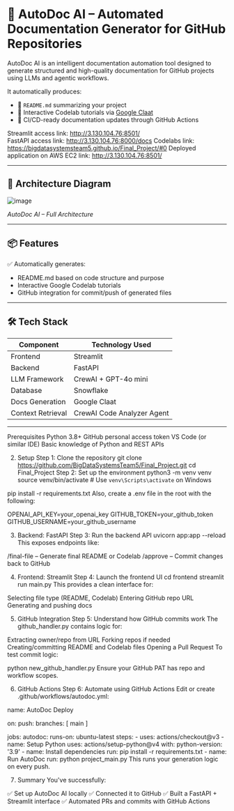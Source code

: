 # 🧠 AutoDoc AI – Automated Documentation Generator for GitHub Repositories

AutoDoc AI is an intelligent documentation automation tool designed to generate structured and high-quality documentation for GitHub projects using LLMs and agentic workflows.

It automatically produces:
- 📘 `README.md` summarizing your project
- 🧪 Interactive Codelab tutorials via [Google Claat](https://github.com/googlecodelabs/tools)
- 🔁 CI/CD-ready documentation updates through GitHub Actions

Streamlit access link: http://3.130.104.76:8501/  
FastAPI access link: http://3.130.104.76:8000/docs
Codelabs link: https://bigdatasystemsteam5.github.io/Final_Project/#0
Deployed application on AWS EC2 link: http://3.130.104.76:8501/  
 

---

## 🧭 Architecture Diagram
![image](https://github.com/user-attachments/assets/e630cd0d-c96e-4fe0-8b86-33f34a14f72f)

*AutoDoc AI – Full Architecture*

---

## 📦 Features

✅ Automatically generates:
- README.md based on code structure and purpose  
- Interactive Google Codelab tutorials  
- GitHub integration for commit/push of generated files  

---

## 🛠️ Tech Stack

| Component        | Technology Used          |
|------------------|--------------------------|
| Frontend         | Streamlit                |
| Backend          | FastAPI                  |
| LLM Framework    | CrewAI + GPT-4o mini  |
| Database         | Snowflake                |
| Docs Generation  | Google Claat             |
| Context Retrieval|CrewAI Code Analyzer Agent |

---
Prerequisites
Python 3.8+
GitHub personal access token
VS Code (or similar IDE)
Basic knowledge of Python and REST APIs

2. Setup
Step 1: Clone the repository
git clone https://github.com/BigDataSystemsTeam5/Final_Project.git
cd Final_Project
Step 2: Set up the environment
python3 -m venv venv
source venv/bin/activate  # Use `venv\Scripts\activate` on Windows

pip install -r requirements.txt
Also, create a .env file in the root with the following:

OPENAI_API_KEY=your_openai_key
GITHUB_TOKEN=your_github_token
GITHUB_USERNAME=your_github_username

3. Backend: FastAPI
Step 3: Run the backend API
uvicorn app:app --reload
This exposes endpoints like:

/final-file – Generate final README or Codelab
/approve – Commit changes back to GitHub

4. Frontend: Streamlit
Step 4: Launch the frontend UI
cd frontend
streamlit run main.py
This provides a clean interface for:

Selecting file type (README, Codelab)
Entering GitHub repo URL
Generating and pushing docs

5. GitHub Integration
Step 5: Understand how GitHub commits work
The github_handler.py contains logic for:

Extracting owner/repo from URL
Forking repos if needed
Creating/committing README and Codelab files
Opening a Pull Request
To test commit logic:

python new_github_handler.py
Ensure your GitHub PAT has repo and workflow scopes.

6. GitHub Actions
Step 6: Automate using GitHub Actions
Edit or create .github/workflows/autodoc.yml:

name: AutoDoc Deploy

on:
  push:
    branches: [ main ]

jobs:
  autodoc:
    runs-on: ubuntu-latest
    steps:
      - uses: actions/checkout@v3
      - name: Setup Python
        uses: actions/setup-python@v4
        with:
          python-version: '3.9'
      - name: Install dependencies
        run: pip install -r requirements.txt
      - name: Run AutoDoc
        run: python project_main.py
This runs your generation logic on every push.

7. Summary
You've successfully:

✅ Set up AutoDoc AI locally
✅ Connected it to GitHub
✅ Built a FastAPI + Streamlit interface
✅ Automated PRs and commits with GitHub Actions
